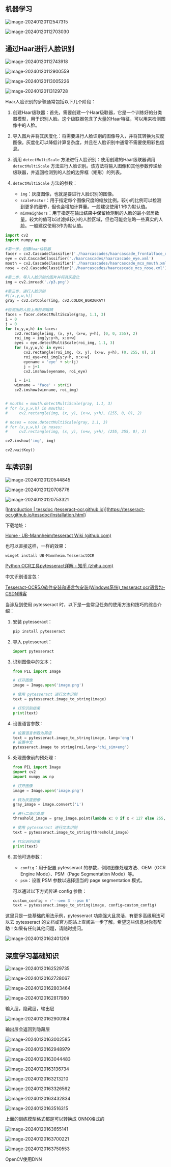 ## 机器学习

![image-20240120112547315](img/image-20240120112547315.png)

![image-20240120112703030](img/image-20240120112703030.png)

## 通过Haar进行人脸识别

![image-20240120112743918](img/image-20240120112743918.png)

![image-20240120112900559](img/image-20240120112900559.png)

![image-20240120113005226](img/image-20240120113005226.png)

![image-20240120113129728](img/image-20240120113129728.png)

Haar人脸识别的步骤通常包括以下几个阶段：

1. 创建Haar级联器：首先，需要创建一个Haar级联器，它是一个训练好的分类器模型，用于识别人脸。这个级联器包含了大量的Haar特征，可以用来检测图像中的人脸。

2. 导入图片并将其灰度化：将需要进行人脸识别的图像导入，并将其转换为灰度图像。灰度化可以降低计算复杂度，并且在人脸识别中通常不需要使用彩色信息。

3. 调用 `detectMultiScale` 方法进行人脸识别：使用创建的Haar级联器调用 `detectMultiScale` 方法进行人脸识别。该方法将输入图像和其他参数传递给级联器，并返回检测到的人脸的边界框（矩形）的列表。

4. `detectMultiScale` 方法的参数：
   - `img`：灰度图像，也就是要进行人脸识别的图像。
   - `scaleFactor`：用于指定每个图像尺度的缩放比例。较小的比例可以检测到更多的细节，但也会增加计算量。一般建议使用1.1作为默认值。
   - `minNeighbors`：用于指定在输出结果中保留检测到的人脸的最小邻居数量。较大的值可以过滤掉较小的人脸区域，但也可能会忽略一些真实的人脸。一般建议使用3作为默认值。

```python
import cv2
import numpy as np

#第一步，创建Haar级联器
facer = cv2.CascadeClassifier('./haarcascades/haarcascade_frontalface_default.xml')
eye = cv2.CascadeClassifier('./haarcascades/haarcascade_eye.xml')
mouth = cv2.CascadeClassifier('./haarcascades/haarcascade_mcs_mouth.xml')
nose = cv2.CascadeClassifier('./haarcascades/haarcascade_mcs_nose.xml')

#第二步，导入人脸识别的图片并将其灰度化
img = cv2.imread('./p3.png')

#第三步，进行人脸识别
#[[x,y,w,h]]
gray = cv2.cvtColor(img, cv2.COLOR_BGR2GRAY)

#检测出的人脸上再检测眼睛
faces = facer.detectMultiScale(gray, 1.1, 3)
i = 0
j = 0
for (x,y,w,h) in faces:
    cv2.rectangle(img, (x, y), (x+w, y+h), (0, 0, 255), 2)
    roi_img = img[y:y+h, x:x+w]
    eyes = eye.detectMultiScale(roi_img, 1.1, 3)
    for (x,y,w,h) in eyes:
        cv2.rectangle(roi_img, (x, y), (x+w, y+h), (0, 255, 0), 2)
        roi_eye=roi_img[y:y+h, x:x+w]
        eyename = 'eye' + str(j)
        j = j+1 
        cv2.imshow(eyename, roi_eye)

    i = i+1
    winname = 'face' + str(i)
    cv2.imshow(winname, roi_img)


# mouths = mouth.detectMultiScale(gray, 1.1, 3)
# for (x,y,w,h) in mouths:
#     cv2.rectangle(img, (x, y), (x+w, y+h), (255, 0, 0), 2)

# noses = nose.detectMultiScale(gray, 1.1, 3)
# for (x,y,w,h) in noses:
#     cv2.rectangle(img, (x, y), (x+w, y+h), (255, 255, 0), 2)

cv2.imshow('img', img)

cv2.waitKey()
```

## 车牌识别

![image-20240120120544845](img/image-20240120120544845.png)

![image-20240120120708776](img/image-20240120120708776.png)

![image-20240120120753321](img/image-20240120120753321.png)

[[Introduction | tessdoc (tesseract-ocr.github.io)](https://tesseract-ocr.github.io/tessdoc/Installation.html)](https://tesseract-ocr.github.io/tessdoc/Installation.html)

下载地址：

[Home · UB-Mannheim/tesseract Wiki (github.com)](https://github.com/UB-Mannheim/tesseract/wiki)

也可以直接这样，一样的效果：

```
winget install UB-Mannheim.TesseractOCR
```

[Python OCR工具pytesseract详解 - 知乎 (zhihu.com)](https://zhuanlan.zhihu.com/p/448253254)

中文识别语言包：

[Tesseract-OCR5.0软件安装和语言包安装(Windows系统)_tesseract ocr语言包-CSDN博客](https://blog.csdn.net/juzicode00/article/details/121343486)

当涉及到使用 pytesseract 时，以下是一些常见任务的使用方法和技巧的综合介绍：

1. 安装 pytesseract：
   ```python
   pip install pytesseract
   ```

2. 导入 pytesseract：
   ```python
   import pytesseract
   ```

3. 识别图像中的文本：
   ```python
   from PIL import Image
   
   # 打开图像
   image = Image.open('image.png')
   
   # 使用 pytesseract 进行文本识别
   text = pytesseract.image_to_string(image)
   
   # 打印识别结果
   print(text)
   ```

4. 设置语言参数：
   ```python
   # 设置语言参数为英语
   text = pytesseract.image_to_string(image, lang='eng')
   # 设置中文
   pytesseract.image to string(roi,lang='chi_sim+eng')
   ```
   
5. 处理图像前的预处理：
   ```python
   from PIL import Image
   import cv2
   import numpy as np
   
   # 打开图像
   image = Image.open('image.png')
   
   # 转为灰度图像
   gray_image = image.convert('L')
   
   # 进行二值化处理
   threshold_image = gray_image.point(lambda x: 0 if x < 127 else 255, '1')
   
   # 使用 pytesseract 进行文本识别
   text = pytesseract.image_to_string(threshold_image)
   
   # 打印识别结果
   print(text)
   ```

6. 其他可选参数：
   - `config`：用于配置 pytesseract 的参数，例如图像处理方法、OEM（OCR Engine Mode）、PSM（Page Segmentation Mode）等。
   - `psm`：设置 PSM 参数以选择适当的 page segmentation 模式。

   可以通过以下方式传递 config 参数：
   ```python
   custom_config = r'--oem 3 --psm 6'
   text = pytesseract.image_to_string(image, config=custom_config)
   ```

这里只是一些基础的用法示例，pytesseract 功能强大且灵活，有更多高级用法可以去 pytesseract 的文档或官方网站上查阅进一步了解。希望这些信息对你有帮助！如果有任何其他问题，请随时提问。

![image-20240120162401209](img/image-20240120162401209.png)

## 深度学习基础知识

![image-20240120162529735](img/image-20240120162529735.png)

![image-20240120162728067](img/image-20240120162728067.png)

![image-20240120162803464](img/image-20240120162803464.png)

![image-20240120162817980](img/image-20240120162817980.png)

输入层，隐藏层，输出层

![image-20240120162900184](img/image-20240120162900184.png)

输出层会返回到隐藏层

![image-20240120163002585](img/image-20240120163002585.png)

![image-20240120162948979](img/image-20240120162948979.png)

![image-20240120163044483](img/image-20240120163044483.png)

![image-20240120163136734](img/image-20240120163136734.png)

![image-20240120163213210](img/image-20240120163213210.png)

![image-20240120163326562](img/image-20240120163326562.png)

![image-20240120163432834](img/image-20240120163432834.png)

![image-20240120163516315](img/image-20240120163516315.png)

上面的训练模型格式都是可以转换成 ONNX格式的

![image-20240120163655141](img/image-20240120163655141.png)

![image-20240120163700221](img/image-20240120163700221.png)

![image-20240120163750553](img/image-20240120163750553.png)

OpenCV使用DNN
